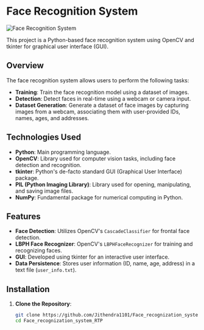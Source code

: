 # Face Recognition System

![Face Recognition System](https://github.com/Jithendra1101/Face_recognization_system_RTP/images/bgimage1.png)

This project is a Python-based face recognition system using OpenCV and tkinter for graphical user interface (GUI).

## Overview

The face recognition system allows users to perform the following tasks:

- **Training**: Train the face recognition model using a dataset of images.
- **Detection**: Detect faces in real-time using a webcam or camera input.
- **Dataset Generation**: Generate a dataset of face images by capturing images from a webcam, associating them with user-provided IDs, names, ages, and addresses.

## Technologies Used

- **Python**: Main programming language.
- **OpenCV**: Library used for computer vision tasks, including face detection and recognition.
- **tkinter**: Python's de-facto standard GUI (Graphical User Interface) package.
- **PIL (Python Imaging Library)**: Library used for opening, manipulating, and saving image files.
- **NumPy**: Fundamental package for numerical computing in Python.

## Features

- **Face Detection**: Utilizes OpenCV's `CascadeClassifier` for frontal face detection.
- **LBPH Face Recognizer**: OpenCV's `LBPHFaceRecognizer` for training and recognizing faces.
- **GUI**: Developed using tkinter for an interactive user interface.
- **Data Persistence**: Stores user information (ID, name, age, address) in a text file (`user_info.txt`).

## Installation

1. **Clone the Repository**:

   ```bash
   git clone https://github.com/Jithendra1101/Face_recognization_system_RTP.git
   cd Face_recognization_system_RTP

